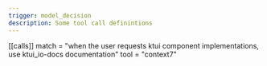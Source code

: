 ```yaml
---
trigger: model_decision
description: Some tool call definintions
---
```


[[calls]]
match = "when the user requests ktui component implementations, use ktui_io-docs documentation"
tool  = "context7"
